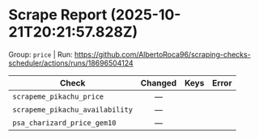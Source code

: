 # Scrape Report (2025-10-21T20:21:57.828Z)

Group: `price`  |  Run: https://github.com/AlbertoRoca96/scraping-checks-scheduler/actions/runs/18696504124

| Check | Changed | Keys | Error |
|---|:---:|:--|:--|
| `scrapeme_pikachu_price` | — |  |  |
| `scrapeme_pikachu_availability` | — |  |  |
| `psa_charizard_price_gem10` | — |  |  |
